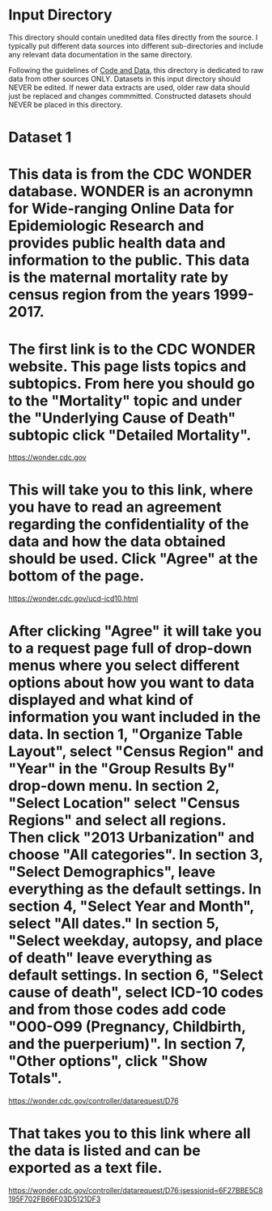 # Input Directory

This directory should contain unedited data files directly from the source. I typically put different data sources into different sub-directories and include any relevant data documentation in the same directory. 

Following the guidelines of [Code and Data](https://web.stanford.edu/~gentzkow/research/CodeAndData.xhtml#magicparlabel-270), this directory is dedicated to raw data from other sources ONLY. Datasets in this input directory should NEVER be edited. If newer data extracts are used, older raw data should just be replaced and changes commmitted. Constructed datasets should NEVER be placed in this directory. 

# Dataset 1
# This data is from the CDC WONDER database. WONDER is an acronymn for Wide-ranging Online Data for Epidemiologic Research and provides public health data and information to the public. This data is the maternal mortality rate by census region from the years 1999-2017. 

# The first link is to the CDC WONDER website. This page lists topics and subtopics. From here you should go to the "Mortality" topic and under the "Underlying Cause of Death" subtopic click "Detailed Mortality". 
https://wonder.cdc.gov 

# This will take you to this link, where you have to read an agreement regarding the confidentiality of the data and how the data obtained should be used. Click "Agree" at the bottom of the page. 
https://wonder.cdc.gov/ucd-icd10.html 

# After clicking "Agree" it will take you to a request page full of drop-down menus where you select different options about how you want to data displayed and what kind of information you want included in the data. In section 1, "Organize Table Layout", select "Census Region" and "Year" in the "Group Results By" drop-down menu. In section 2, "Select Location" select "Census Regions" and select all regions. Then click "2013 Urbanization" and choose "All categories". In section 3, "Select Demographics", leave everything as the default settings. In section 4, "Select Year and Month", select "All dates." In section 5, "Select weekday, autopsy, and place of death" leave everything as default settings. In section 6, "Select cause of death", select ICD-10 codes and from those codes add code "O00-O99 (Pregnancy, Childbirth, and the puerperium)". In section 7, "Other options", click "Show Totals". 
https://wonder.cdc.gov/controller/datarequest/D76 

# That takes you to this link where all the data is listed and can be exported as a text file. 
https://wonder.cdc.gov/controller/datarequest/D76;jsessionid=6F27BBE5C8195F702FB66F03D5121DF3 